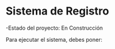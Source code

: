 <h1>Sistema de Registro</h1>
-Estado del proyecto: En Construcción


Para ejecutar el sistema, debes poner:

